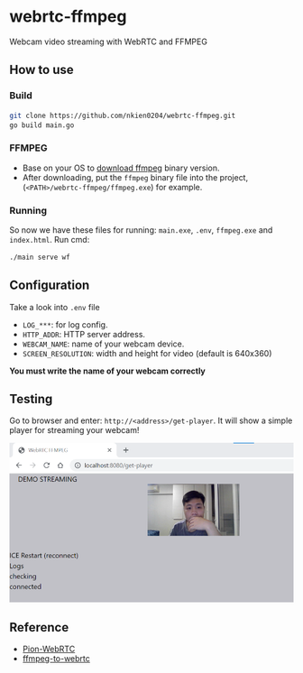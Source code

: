 # webrtc-ffmpeg
Webcam video streaming with WebRTC and FFMPEG

## How to use
### Build
```bash
git clone https://github.com/nkien0204/webrtc-ffmpeg.git
go build main.go
```
### FFMPEG
- Base on your OS to [download ffmpeg](https://ffmpeg.org/download.html) binary version.
- After downloading, put the `ffmpeg` binary file into the project, (`<PATH>/webrtc-ffmpeg/ffmpeg.exe`) for example.
### Running
So now we have these files for running: `main.exe`, `.env`, `ffmpeg.exe` and `index.html`.
Run cmd:
```bash
./main serve wf
```
## Configuration
Take a look into `.env` file
- `LOG_***`: for log config.
- `HTTP_ADDR`: HTTP server address.
- `WEBCAM_NAME`: name of your webcam device.
- `SCREEN_RESOLUTION`: width and height for video (default is 640x360)

**You must write the name of your webcam correctly**

## Testing
Go to browser and enter: `http://<address>/get-player`. It will show a simple player for streaming your webcam!

![demo](demo.png)

## Reference
- [Pion-WebRTC](https://github.com/pion/webrtc)
- [ffmpeg-to-webrtc](https://github.com/ashellunts/ffmpeg-to-webrtc)
